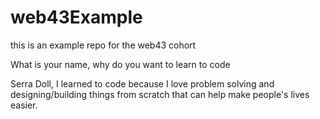 # web43Example

this is an example repo for the web43 cohort

What is your name, why do you want to learn to code

Serra Doll, I learned to code because I love problem solving and designing/building things from scratch that can help make people's lives easier.
